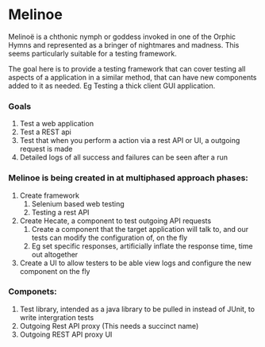 # Melinoe
Melinoë is a chthonic nymph or goddess invoked in one of the Orphic Hymns and represented as a bringer of nightmares and madness. This seems particularly suitable for a testing framework.

The goal here is to provide a testing framework that can cover testing all aspects of a application in a similar method, that can have new components added to it as needed. Eg Testing a thick client GUI application.

### Goals
1. Test a web application
1. Test a REST api
1. Test that when you perform a action via a rest API or UI, a outgoing request is made
1. Detailed logs of all success and failures can be seen after a run

### Melinoe is being created in at multiphased approach phases:
1. Create framework
   1. Selenium based web testing
   1. Testing a rest API
1. Create Hecate, a component to test outgoing API requests
   1. Create a component that the target application will talk to, and our tests can modify the configuration of, on the fly
   1. Eg set specific responses, artificially inflate the response time, time out altogether
1. Create a UI to allow testers to be able view logs and configure the new component on the fly

### Componets:
1. Test library, intended as a java library to be pulled in instead of JUnit, to write intergration tests
1. Outgoing Rest API proxy (This needs a succinct name)
1. Outgoing REST API proxy UI
